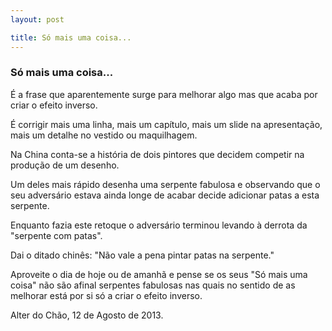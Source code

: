```yaml
---
layout: post

title: Só mais uma coisa...
---
```


### Só mais uma coisa...

É a frase que aparentemente surge para melhorar algo mas que acaba por criar o efeito inverso.

É corrigir mais uma linha, mais um capítulo, mais um slide na apresentação, mais um detalhe no vestido ou maquilhagem.

Na China conta-se a história de dois pintores que decidem competir na produção de um desenho. 

Um deles mais rápido desenha uma serpente fabulosa e observando que o seu adversário estava ainda longe de acabar decide adicionar patas a esta serpente.

Enquanto fazia este retoque o adversário terminou levando à derrota da "serpente com patas".

Dai o ditado chinês: "Não vale a pena pintar patas na serpente."

Aproveite o dia de hoje ou de amanhã e pense se os seus "Só mais uma coisa" não são afinal serpentes fabulosas nas quais no sentido de as melhorar está por si só a criar o efeito inverso. 


Alter do Chão, 12 de Agosto de 2013.